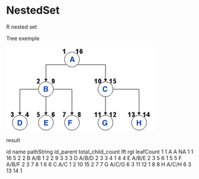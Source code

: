 # NestedSet
R nested set


Tree exemple

![some caption](Tree1.png)


result 

  id name pathString id_parent total_child_count lft rgt leafCount
1  1    A          A        NA                 1   1  16         5
2  2    B        A/B         1                 2   2   9         3
3  3    D      A/B/D         2                 3   3   4         1
4  4    E      A/B/E         2                 3   5   6         1
5  5    F      A/B/F         2                 3   7   8         1
6  6    C        A/C         1                 2  10  15         2
7  7    G      A/C/G         6                 3  11  12         1
8  8    H      A/C/H         6                 3  13  14         1
